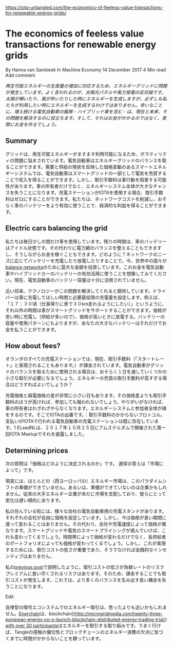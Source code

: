 https://iota-untangled.com/the-economics-of-feeless-value-transactions-for-renewable-energy-grids/

# The economics of feeless value transactions for renewable energy grids
By Hanna van Sambeek  In Machine Economy  14 December 2017  4 Min read  Add comment 
<!--
*The energy grid is experiencing problems in dealing with the increase in production of renewable energy. There’s a common argument against solar panels and wind turbines. They produce energy when the sun shines or the wind blows, but not necessarily when we want to use it. Luckily the ever-increasing fleet of electrical cars – including hybrids – can help solve that problem, now and in the future. And it will not cost money, but actually make money.*
-->
*再生可能エネルギーの生産量の増加に対応するため、エネルギーグリッドに問題が発生しています。よく言われるのが、太陽光パネルや風力発電の反対論です。太陽が輝いたり、風が吹いたりした時にエネルギーを生成しますが、必ずしも私たちが利用したい時にエネルギーを生成するわけではありません。幸いなことに、増え続ける電気自動車の艦隊 - ハイブリッド車を含む - は、現在と未来、その問題を解決するのに役立ちます。そして、それはお金がかかるのではなく、実際にお金を作るでしょう。*

## Summary
<!--
The grid suffers from volatility problems, because more and more renewable energy is available. Electric cars can balance the energy grid. In a smart energy system with price variations reflecting current status of supply and demand, a car can earn money by buying and selling electricity as part of a smartgrid. Transaction fees could however discourage this behaviour. Not just the car owner, but the energy system as a whole loses out on a great opportunity. If the charging station would use IOTA the transaction fee can be zero. We all benefit financially through lower network costs and perhaps better use of our car battery.
-->
グリッドは、再生可能エネルギーがますます利用可能になるため、ボラティリティの問題に悩まされています。電気自動車はエネルギーグリッドのバランスを取ることができます。需要と供給の現状を反映した価格変動のあるスマートエネルギーシステムでは、電気自動車はスマートグリッドの一部として電気を売買することで収入を得ることができます。しかし、取引手数料は事行動を阻害する可能性があります。車の所有者だけでなく、エネルギーシステム全体が大きなチャンスを失うことになります。充電ステーションがIOTAを使用する場合、取引手数料はゼロにすることができます。私たちは、ネットワークコストを削減し、おそらく車のバッテリーをより有効に使うことで、経済的な利益を得ることができます。

## Electric cars balancing the grid
<!--
We use our cars only for a short while each day. The rest of the time the car battery is sitting idle. Instead it could also help balance the electricity net, and make some money while doing that. How? By charging and discharging its battery according to network needs. Right now countries all over the world are investing huge sums of money to help [balance networks](https://www.independent.co.uk/news/business/news/tesla-world-biggest-battery-australia-lithium-ion-elon-musk-power-grid-jamestown-a8086266.html). Imagine spending this money on better utilizing the batteries currently available, in electric and hybrid cars. Right now electric car battery capacity is underutilized.
-->
私たちは毎日少しの間だけ車を使用しています。残りの時間は、車のバッテリーはアイドル状態です。その代わりに電力網のバランスを整えることもできますし、そうしながらお金を稼ぐこともできます。どのように？ネットワークのニーズに応じてバッテリーを充電したり放電したりすることで。今、世界中の国々が[balance networks](https://www.independent.co.uk/news/business/news/tesla-world-biggest-battery-australia-lithium-ion-elon-musk-power-grid-jamestown-a8086266.html)のために莫大な金額を投資しています。このお金を電気自動車やハイブリッドカーのバッテリーの有効活用に使うことを想像してみてください。現在、電気自動車のバッテリー容量は十分に活用されていません。

<!--
In the near future I expect technology will solve this problem. The driver sets what time he wants the car charged and the minimum charge needed. For example: “I need to be able to drive 30 km around 17:30 (when I drive home from work.)” The rest of the day the car could support the smartgrid. Charge when the price is low (because supply is high) and discharge when the price is high. Depending on your battery capacity and use pattern, your big(-ger) battery could pay for itself.
-->
近い将来、テクノロジーがこの問題を解決してくれると期待しています。ドライバーは車に充電してほしい時間と必要最低限の充電量を設定します。例えば、「１７：３０頃（仕事帰りに車で３０km走れるようにしたい）」というように、それ以外の時間は車がスマートグリッドをサポートすることができます。価格が安い時に充電し（供給が多いので）、価格が高いときに放電する。バッテリーの容量や使用パターンにもよりますが、あなたの大きなバッテリーはそれだけでお金を払うことができます。

## How about fees?
<!--
Every charging station in the Netherlands currently charges a transaction fee (sometimes expressed as a “start rate”). If electrical cars are used to balance the grid several smaller transactions throughout the day are probably needed. What if the transaction fees of buying and selling energy are too high?
-->
オランダのすべての充電ステーションでは、現在、取引手数料（「スタートレート」と表現されることもあります。）が課金されています。電気自動車がグリッドのバランスを取るために使用される場合は、おそらく１日を通していくつかの小さな取引が必要になるでしょう。エネルギーの売買の取引手数料が高すぎる場合はどうすればよいでしょうか？

<!--
The difference between charge and discharge price can some days be very low. If the fee for the transaction is higher than the price difference it will not be rewarding to participate. If it’s not rewarding, the car owner will not bother to do it. The energy system and all participants as a whole lose out. This is where IOTA comes in: a protocol with no transaction fees. A charging station for electrical cars where payments are done with IOTA already exists.1 ELaadNL showcased it at the 1st IOTA Meetup in Amsterdam on Oct 25 2017.
-->
充電価格と廃電価格の差が非常に小さい日もあります。その価格差よりも取引手数料のほうが高ければ、参加しても報われないでしょう。やりがいがなければ、車の所有者はわざわざやらなくなります。エネルギーシステムと参加者全体が損をするのです。そこでIOTAの出番です。：取引手数料のかからないプロトコル。支払いがIOTAで行われる電気自動車の充電ステーションは既に存在しています。1 ELaadNLは、２０１７年１０月２５日にアムステルダムで開催された第一回IOTA Meetupでそれを披露しました。

## Determining prices
<!--
The next question is: “How will the price be determined?”
The usual answer is: “By the market.”
-->
次の質問は「価格はどのように決定されるのか」です。
通常の答えは「市場によって」です。

<!--
In reality most (western European) energy markets are not ready for this paradigm shift. Or maybe it’s the companies that are not ready. The big old energy giants are still predominant in the market and change tends to be slow for them.
-->
現実には、ほとんどの（西ヨーロッパの）エネルギー市場は、このパラダイムシフトの準備ができていません。あるいは、準備ができていないのは企業かもしれません。従来の大手エネルギー企業が未だに市場を支配しており、彼らにとって変化は遅い傾向にあります。

<!--
My city has charging stations for electrical vehicles from a range of different companies. Each company is free to set their own price. But right now the price does not change over a longer period of time. Instead it differs per company and charging speed. When smart grids and smart pricing for electricity becomes more advanced, this will change. The price will vary depending on the time of day, but also on the portfolio of each supplier. But for this to become reality low transaction cost is crucial, otherwise there’s no financial incentive.
-->
私の住んでいる街には、様々な会社の電気自動車用の充電スタンドがあります。それぞれの会社が自由に価格を設定しています。しかし、今は価格が長い期間に渡って変わることはありません。その代わり、会社や充電速度によって価格が異なります。スマートグリッドや電気のスマートプライシングが進んでいけば、これも変わってくるでしょう。時間帯によって価格が変わるだけでなく、各供給者のポートフォリオによっても価格が変わってくるでしょう。しかし、これが実現するためには、取引コストの低さが重要であり、そうでなければ金銭的なインセンティブはありません。

<!--
As I explained in my [previous post](https://iota-untangled.com/implementation-feeless-transaction-system/) there is a risk the lower transaction cost would be eaten up by exchange rate risk premiums. That’s why charging would still have a transaction cost. With this we would lose out on a good opportunity to create more balance.
-->
私の[previous post](https://iota-untangled.com/implementation-feeless-transaction-system/)で説明したように、取引コストの低さが為替レートのリスクプレミアムに食い尽くされるリスクはあります。そのため、課金することでも取引コストが発生します。これでは、より多くのバランスを生み出す良い機会を失うことになります。

Edit:

<!--
Energy transactions in a self-sustained crypto-eco-system might be closer than I thought. [Enerchain](https://enerchain.ponton.de/index.php/5-peer-to-peer-energy-trading-using-the-blockchain) is an initiative to trade energy on the [blockchain](http://microgridmedia.com/twenty-three-european-energy-co-s-launch-blockchain-distributed-energy-trading-trial/) [with over 30 participants](https://www.eon.com/en/about-us/media/press-release/2017/eon-drives-the-digitalization-of-the-new-energy-world.html). Hopefully it won’t take them long to realise the feeless advantage of the Tangle, and the energy waste disadvantage of blockchain.
-->
自律型の暗号エコシステムでのエネルギー取引は、思ったよりも近いかもしれません。[Enerchain](https://enerchain.ponton.de/index.php/5-peer-to-peer-energy-trading-using-the-blockchain)は、blockchain](http://microgridmedia.com/twenty-three-european-energy-co-s-launch-blockchain-distributed-energy-trading-trial/) [with over 30 participants](https://www.eon.com/en/about-us/media/press-release/2017/eon-drives-the-digitalization-of-the-new-energy-world.html)はエネルギーを取引する取り組みです。うまく行けば、Tangleの感触の優位性とブロックチェーンのエネルギー浪費の欠点に気づくまでに時間がかからないことを願っています。
